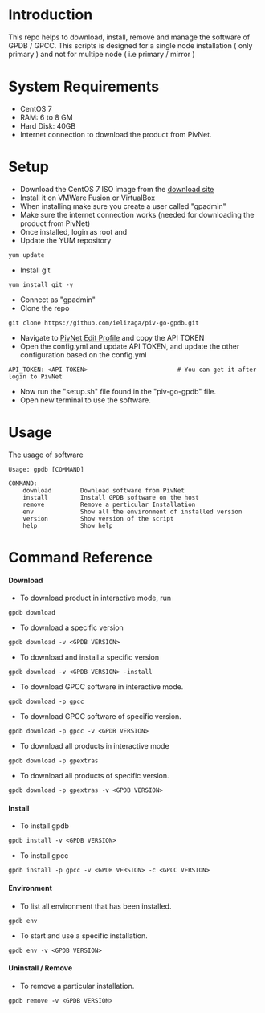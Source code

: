 
# Introduction

This repo helps to download, install, remove and manage the software of GPDB / GPCC. This scripts is designed for a single node installation ( only primary ) and not for multipe node ( i.e primary / mirror )

# System Requirements

+ CentOS 7
+ RAM: 6 to 8 GM
+ Hard Disk: 40GB
+ Internet connection to download the product from PivNet.

# Setup

+ Download the CentOS 7 ISO image from the [download site](http://isoredirect.centos.org/centos/7/isos/x86_64/)
+ Install it on VMWare Fusion or VirtualBox
+ When installing make sure you create a user called "gpadmin"
+ Make sure the internet connection works (needed for downloading the product from PivNet)
+ Once installed, login as root and
+ Update the YUM repository

```
yum update
```

+ Install git

```
yum install git -y
```

+ Connect as "gpadmin"
+ Clone the repo

```
git clone https://github.com/ielizaga/piv-go-gpdb.git
```

+ Navigate to [PivNet Edit Profile](https://network.pivotal.io/users/dashboard/edit-profile) and copy the API TOKEN
+ Open the config.yml and update API TOKEN, and update the other configuration based on the config.yml

```
API_TOKEN: <API TOKEN>                         # You can get it after login to PivNet
```

+ Now run the "setup.sh" file found in the "piv-go-gpdb" file.
+ Open new terminal to use the software.

# Usage

The usage of software

```
Usage: gpdb [COMMAND]

COMMAND:
	download        Download software from PivNet
	install         Install GPDB software on the host
	remove          Remove a perticular Installation
	env             Show all the environment of installed version
	version         Show version of the script
	help            Show help
```

# Command Reference

#### Download

+ To download product in interactive mode, run

```
gpdb download
```

+ To download a specific version

```
gpdb download -v <GPDB VERSION>
```

+ To download and install a specific version

```
gpdb download -v <GPDB VERSION> -install
```

+ To download GPCC software in interactive mode.

```
gpdb download -p gpcc
```

+ To download GPCC software of specific version.

```
gpdb download -p gpcc -v <GPDB VERSION>
```

+ To download all products in interactive mode

```
gpdb download -p gpextras
```


+ To download all products of specific version.

```
gpdb download -p gpextras -v <GPDB VERSION>
```

#### Install

+ To install gpdb

```
gpdb install -v <GPDB VERSION>
```

+ To install gpcc

```
gpdb install -p gpcc -v <GPDB VERSION> -c <GPCC VERSION>
```

#### Environment

+ To list all environment that has been installed.

```
gpdb env
```

+ To start and use a specific installation.

```
gpdb env -v <GPDB VERSION>
```

#### Uninstall / Remove

+ To remove a particular installation.

```
gpdb remove -v <GPDB VERSION>
```